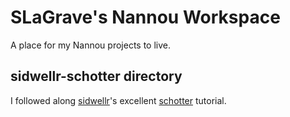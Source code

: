 # SLaGrave's Nannou Workspace

A place for my Nannou projects to live.

## sidwellr-schotter directory

I followed along [sidwellr](https://github.com/sidwellr)'s excellent [schotter](https://github.com/sidwellr/schotter) tutorial.

